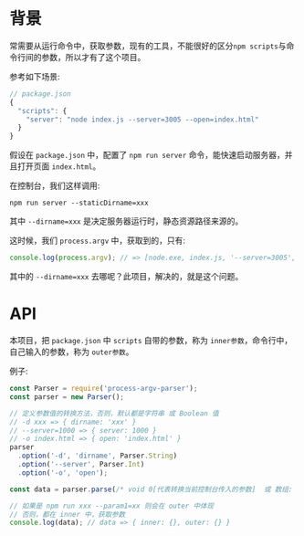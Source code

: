 # 背景
常需要从运行命令中，获取参数，现有的工具，不能很好的区分`npm scripts`与命令行间的参数，所以才有了这个项目。

参考如下场景:
```javascript
// package.json
{
  "scripts": {
    "server": "node index.js --server=3005 --open=index.html"
  }
}
```
假设在 `package.json` 中，配置了 `npm run server` 命令，能快速启动服务器，并且打开页面 `index.html`。

在控制台，我们这样调用:
```text
npm run server --staticDirname=xxx
```
其中 `--dirname=xxx` 是决定服务器运行时，静态资源路径来源的。

这时候，我们 `process.argv` 中，获取到的，只有:
```javascript
console.log(process.argv); // => [node.exe, index.js, '--server=3005', '--open=index.html']
```

其中的 `--dirname=xxx` 去哪呢？此项目，解决的，就是这个问题。

# API
本项目，把 `package.json` 中 `scripts` 自带的参数，称为 `inner参数`，命令行中，自己输入的参数，称为 `outer参数`。 

例子:
```javascript
const Parser = require('process-argv-parser');
const parser = new Parser();

// 定义参数值的转换方法，否则，默认都是字符串 或 Boolean 值
// -d xxx => { dirname: 'xxx' }
// --server=1000 => { server: 1000 }
// -o index.html => { open: 'index.html' }
parser
  .option('-d', 'dirname', Parser.String)
  .option('--server', Parser.Int)
  .option('-o', 'open');

const data = parser.parse(/* void 0[代表转换当前控制台传入的参数]  或 数组: ['--server=3005', '--open', 'index.html'] */);

// 如果是 npm run xxx --param1=xx 则会在 outer 中体现
// 否则，都在 inner 中，获取参数
console.log(data); // data => { inner: {}, outer: {} }
```
